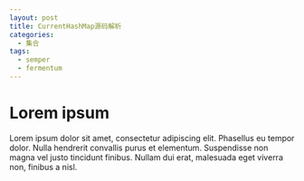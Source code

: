 ```yaml
---
layout: post
title: CurrentHashMap源码解析
categories:
  - 集合
tags:
  - semper
  - fermentum
---
```


# Lorem ipsum

Lorem ipsum dolor sit amet, consectetur adipiscing elit. Phasellus eu tempor dolor. Nulla hendrerit convallis purus et elementum. Suspendisse non magna vel justo tincidunt finibus. Nullam dui erat, malesuada eget viverra non, finibus a nisl.
